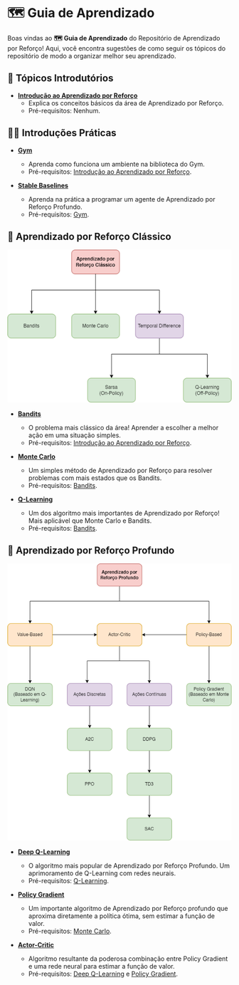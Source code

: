 # 🗺️ Guia de Aprendizado

Boas vindas ao **🗺️ Guia de Aprendizado** do Repositório de Aprendizado por Reforço! Aqui, você encontra sugestões de como seguir os tópicos do repositório de modo a organizar melhor seu aprendizado.

## 💯 Tópicos Introdutórios

- **[Introdução ao Aprendizado por Reforço](../Introdução)**
  - Explica os conceitos básicos da área de Aprendizado por Reforço.
  - Pré-requisitos: Nenhum.
  
## 👨‍🏭 Introduções Práticas

- **[Gym](../Bibliotecas/Gym)**
  - Aprenda como funciona um ambiente na biblioteca do Gym.
  - Pré-requisitos: [Introdução ao Aprendizado por Reforço](../Introdução).

- **[Stable Baselines](../Bibliotecas/Stable%20Baselines)**
  - Aprenda na prática a programar um agente de Aprendizado por Reforço Profundo.
  - Pré-requisitos: [Gym](../Bibliotecas/Gym).

## 🎰 Aprendizado por Reforço Clássico

![Taxonomia dos Algoritmos de Aprendizado por Reforço Clássico](../img/taxonomia_classico.png)

- **[Bandits](../Aprendizado%20por%20Reforço%20Clássico/Bandits)**
  - O problema mais clássico da área! Aprender a escolher a melhor ação em uma situação simples.
  - Pré-requisitos: [Introdução ao Aprendizado por Reforço](../Introdução).

- **[Monte Carlo](../Aprendizado%20por%20Reforço%20Clássico/Monte%20Carlo)**
  - Um simples método de Aprendizado por Reforço para resolver problemas com mais estados que os Bandits.
  - Pré-requisitos: [Bandits](../Aprendizado%20por%20Reforço%20Clássico/Bandits).
  
- **[Q-Learning](../Aprendizado%20por%20Reforço%20Clássico/Temporal-Difference/Q-Learning)**
  - Um dos algoritmo mais importantes de Aprendizado por Reforço! Mais aplicável que Monte Carlo e Bandits.
  - Pré-requisitos: [Bandits](../Aprendizado%20por%20Reforço%20Clássico/Bandits).
  
## 🧠 Aprendizado por Reforço Profundo

![Taxonomia dos Algoritmos de Aprendizado por Reforço Profundo](../img/taxonomia_profundo.png)

- **[Deep Q-Learning](../Aprendizado%20por%20Reforço%20Profundo/Deep%20Q-Learning)**
  - O algoritmo mais popular de Aprendizado por Reforço Profundo. Um aprimoramento de Q-Learning com redes neurais.
  - Pré-requisitos: [Q-Learning](../Aprendizado%20por%20Reforço%20Clássico/Temporal-Difference/Q-Learning).

- **[Policy Gradient](../Aprendizado%20por%20Reforço%20Profundo/Policy%20Gradient)**
  - Um importante algoritmo de Aprendizado por Reforço profundo que aproxima diretamente a política ótima, sem estimar a função de valor.
  - Pré-requisitos: [Monte Carlo](../Aprendizado%20por%20Reforço%20Clássico/Monte%20Carlo).
  
- **[Actor-Critic](../Aprendizado%20por%20Reforço%20Profundo/Actor-Critic)**
  - Algoritmo resultante da poderosa combinação entre Policy Gradient e uma rede neural para estimar a função de valor.
  - Pré-requisitos: [Deep Q-Learning](../Aprendizado%20por%20Reforço%20Clássico/Temporal-Difference/Q-Learning) e [Policy Gradient](../Aprendizado%20por%20Reforço%20Profundo/Policy%20Gradient).
